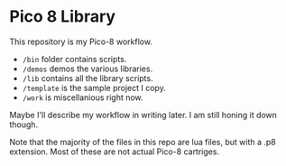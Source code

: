 # Pico 8 Library
This repository is my Pico-8 workflow.

* `/bin` folder contains scripts.
* `/demos` demos the various libraries.
* `/lib` contains all the library scripts.
* `/template` is the sample project I copy.
* `/work` is miscellanious right now.

Maybe I'll describe my workflow in writing later. I am still honing it down
though.

Note that the majority of the files in this repo are lua files, but with a .p8
extension. Most of these are not actual Pico-8 cartriges.
